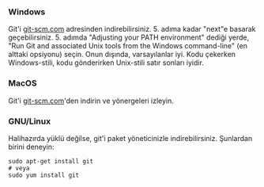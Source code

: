 ### Windows

Git'i [git-scm.com](http://git-scm.com/) adresinden indirebilirsiniz. 5. adıma kadar "next"e basarak geçebilirsiniz. 5. adımda "Adjusting your PATH environment" dediği yerde, "Run Git and associated Unix tools from the Windows command-line" (en alttaki opsiyonu) seçin. Onun dışında, varsayılanlar iyi. Kodu çekerken Windows-stili, kodu gönderirken Unix-stili satır sonları iyidir.

### MacOS

Git'i [git-scm.com](http://git-scm.com/)'den indirin ve yönergeleri izleyin.

### GNU/Linux

Halihazırda yüklü değilse, git'i paket yöneticinizle indirebilirsiniz. Şunlardan birini deneyin:

```
sudo apt-get install git
# veya
sudo yum install git
```
